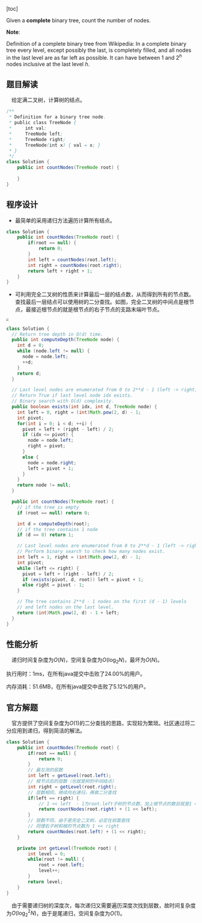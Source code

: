 [toc]

Given a **complete** binary tree, count the number of nodes.



**Note**:

Definition of a complete binary tree from Wikipedia:
In a complete binary tree every level, except possibly the last, is completely filled, and all nodes in the last level are as far left as possible. It can have between $1$ and $2^h$ nodes inclusive at the last level $h$.



## 题目解读

&emsp;给定满二叉树，计算树的结点。

```java
/**
 * Definition for a binary tree node.
 * public class TreeNode {
 *     int val;
 *     TreeNode left;
 *     TreeNode right;
 *     TreeNode(int x) { val = x; }
 * }
 */
class Solution {
    public int countNodes(TreeNode root) {
        
    }
}
```

## 程序设计

* 最简单的采用递归方法遍历计算所有结点。

```java
class Solution {
    public int countNodes(TreeNode root) {
        if(root == null) {
            return 0;
        }
        int left = countNodes(root.left);
        int right = countNodes(root.right);
        return left + right + 1;
    }
}
```

* 可利用完全二叉树的性质来计算最后一层的结点数，从而得到所有的节点数。查找最后一层结点可以使用树的二分查找。如图，完全二叉树的中间点是根节点，最接近根节点的就是根节点的右子节点的支路末端叶节点。

<img src="../images/#222.jpeg" style="zoom: 40%;" />

```java
class Solution {
  // Return tree depth in O(d) time.
  public int computeDepth(TreeNode node) {
    int d = 0;
    while (node.left != null) {
      node = node.left;
      ++d;
    }
    return d;
  }

  // Last level nodes are enumerated from 0 to 2**d - 1 (left -> right).
  // Return True if last level node idx exists. 
  // Binary search with O(d) complexity.
  public boolean exists(int idx, int d, TreeNode node) {
    int left = 0, right = (int)Math.pow(2, d) - 1;
    int pivot;
    for(int i = 0; i < d; ++i) {
      pivot = left + (right - left) / 2;
      if (idx <= pivot) {
        node = node.left;
        right = pivot;
      }
      else {
        node = node.right;
        left = pivot + 1;
      }
    }
    return node != null;
  }

  public int countNodes(TreeNode root) {
    // if the tree is empty
    if (root == null) return 0;

    int d = computeDepth(root);
    // if the tree contains 1 node
    if (d == 0) return 1;

    // Last level nodes are enumerated from 0 to 2**d - 1 (left -> right).
    // Perform binary search to check how many nodes exist.
    int left = 1, right = (int)Math.pow(2, d) - 1;
    int pivot;
    while (left <= right) {
      pivot = left + (right - left) / 2;
      if (exists(pivot, d, root)) left = pivot + 1;
      else right = pivot - 1;
    }

    // The tree contains 2**d - 1 nodes on the first (d - 1) levels
    // and left nodes on the last level.
    return (int)Math.pow(2, d) - 1 + left;
  }
}
```

## 性能分析

&emsp;递归时间复杂度为$O(N)$，空间复杂度为$O(\log_2N)$，最坏为$O(N)$。

执行用时：1ms，在所有java提交中击败了24.00%的用户。

内存消耗：51.6MB，在所有java提交中击败了5.12%的用户。

## 官方解题

&emsp;官方提供了空间复杂度为$O(1)$的二分查找的思路，实现较为繁琐。社区通过将二分应用到递归，得到简洁的解法。

```java
class Solution {
    public int countNodes(TreeNode root) {
        if(root == null) {
            return 0;
        }
        // 最左测的层数
        int left = getLevel(root.left);
        // 根节点后的层数（也就是树的中间结点）
        int right = getLevel(root.right);
        // 层数相同，继续向右递归，再做二分查找
        if(left == right) {
            // 1 << left  - 1为root.left子树的节点数，加上根节点的数目就是1 << left
            return countNodes(root.right) + (1 << left);
        }
        // 层数不同，由于是完全二叉树，必定在前面查找
        // 同理右子树和根的节点数为 1 << right
        return countNodes(root.left) + (1 << right);
    }

    private int getLevel(TreeNode root) {
        int level = 0;
        while(root != null) {
            root = root.left;
            level++;
        }
        return level;
    }
}
```

&emsp;由于需要递归树的深度次，每次递归又需要遍历深度次找到层数，故时间复杂度为$O(\log_2^2N)$，由于是尾递归，空间复杂度为$O(1)$。